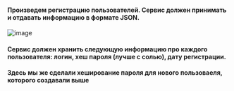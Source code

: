 #### Произведем регистрацию пользователей. Сервис должен принимать и отдавать информацию в формате JSON.
![image](https://user-images.githubusercontent.com/92955179/147141123-bea6288a-0758-4284-bc67-302343394a8b.png)
#### Сервис должен хранить следующую информацию про каждого пользователя: логин, хеш пароля (лучше с солью), дату регистрации.
#### Здесь мы же сделали хеширование пароля для нового пользоваеля, которого создавали выше
